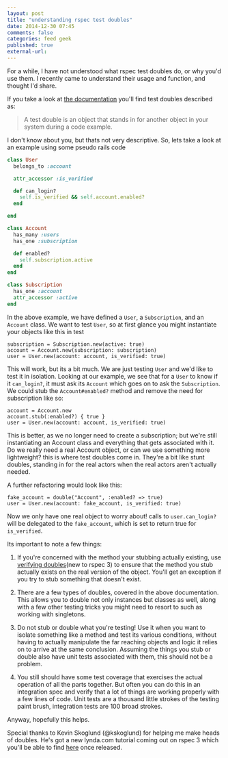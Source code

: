 ```yaml
---
layout: post
title: "understanding rspec test doubles"
date: 2014-12-30 07:45
comments: false
categories: feed geek
published: true
external-url:
---
```

For a while, I have not understood what rspec test doubles do, or why you'd use them. I recently came to understand their usage and function, and thought I'd share.
<!--more-->

If you take a look at [the documentation](https://relishapp.com/rspec/rspec-mocks/docs) you'll find test doubles described as:

> A test double is an object that stands in for another object in your system during a code
example.

I don't know about you, but thats not very descriptive. So, lets take a look at an example using some pseudo rails code

```ruby
class User
  belongs_to :account

  attr_accessor :is_verified

  def can_login?
    self.is_verified && self.account.enabled?
  end

end

class Account
  has_many :users
  has_one :subscription

  def enabled?
    self.subscription.active
  end
end

class Subscription
  has_one :account
  attr_accessor :active
end

```

In the above example, we have defined a `User`, a `Subscription`, and an `Account` class. We want to test `User`, so at first glance you might instantiate your objects like this in test

```
subscription = Subscription.new(active: true)
account = Account.new(subscription: subscription)
user = User.new(account: account, is_verified: true)
```

This will work, but its a bit much. We are just testing `User` and we'd like to test it in isolation. Looking at our example, we see that for a `User` to know if it `can_login?`, it must ask its `Account` which goes on to ask the `Subscription`. We could stub the `Account#enabled?` method and remove the need for subscription like so:

```
account = Account.new
account.stub(:enabled?) { true }
user = User.new(account: account, is_verified: true)
```

This is better, as we no longer need to create a subscription; but we're still instantiating an Account class and everything that gets associated with it. Do we really need a real Account object, or can we use something more lightweight? this is where test doubles come in. They're a bit like stunt doubles, standing in for the real actors when the real actors aren't actually needed.

A further refactoring would look like this:

```
fake_account = double("Account", :enabled? => true)
user = User.new(account: fake_account, is_verified: true)
```

Now we only have one real object to worry about! calls to `user.can_login?` will be delegated to the `fake_account`, which is set to return true for `is_verified`.

Its important to note a few things:

1. If you're concerned with the method your stubbing actually existing, use [verifying doubles](https://relishapp.com/rspec/rspec-mocks/v/3-1/docs/verifying-doubles)(new to rspec 3) to ensure that the method you stub actually exists on the real version of the object. You'll get an exception if you try to stub something that doesn't exist.

1. There are a few types of doubles, covered in the above documentation. This allows you to double not only instances but classes as well, along with a few other testing tricks you might need to resort to such as working with singletons.

1. Do not stub or double what you're testing! Use it when you want to isolate something like a method and test its various conditions, without having to actually manipulate the far reaching objects and logic it relies on to arrive at the same conclusion. Assuming the things you stub or double also have unit tests associated with them, this should not be a problem.

1. You still should have some test coverage that exercises the actual operation of all the parts together. But often you can do this in an integration spec and verify that a lot of things are working properly with a few lines of code. Unit tests are a thousand little strokes of the testing paint brush, integration tests are 100 broad strokes.

Anyway, hopefully this helps.

Special thanks to Kevin Skoglund (@kskoglund) for helping me make heads of doubles. He's got a new lynda.com tutorial coming out on rspec 3 which you'll be able to find [here](http://www.lynda.com/Kevin-Skoglund/104-1.html) once released.
